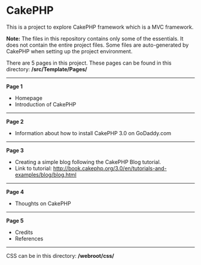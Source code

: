 # CakePHP

This is a project to explore CakePHP framework which is a MVC framework.

**Note:** The files in this repository contains only some of the essentials. It does not contain the entire project files. Some files are auto-generated by CakePHP when setting up the project environment.

There are 5 pages in this project. These pages can be found in this directory: **/src/Template/Pages/**

---------------------

**Page 1**
- Homepage
- Introduction of CakePHP

---------------------

**Page 2**
- Information about how to install CakePHP 3.0 on GoDaddy.com

---------------------

**Page 3**
- Creating a simple blog following the CakePHP Blog tutorial.
- Link to tutorial: http://book.cakephp.org/3.0/en/tutorials-and-examples/blog/blog.html

---------------------

**Page 4**
- Thoughts on CakePHP

---------------------

**Page 5**
- Credits
- References

---------------------

CSS can be in this directory: **/webroot/css/**

